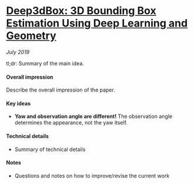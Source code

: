 # [Deep3dBox: 3D Bounding Box Estimation Using Deep Learning and Geometry](https://arxiv.org/pdf/1612.00496.pdf)

_July 2019_

tl;dr: Summary of the main idea.

#### Overall impression
Describe the overall impression of the paper. 

#### Key ideas
- **Yaw and observation angle are different!** The observation angle determines the appearance, not the yaw itself.

#### Technical details
- Summary of technical details

#### Notes
- Questions and notes on how to improve/revise the current work  


